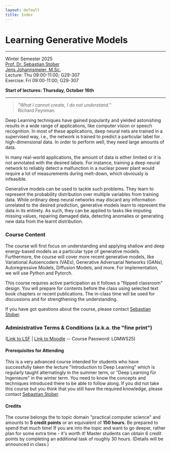```yaml
---
layout: default
title: Index
---
```


# Learning Generative Models
---------------------------------

Winter Semester 2025  
[Prof. Dr. Sebastian Stober](http://www.ai.ovgu.de/Staff/Stober.html)  
[Jens Johannsmeier, M.Sc.](http://www.ai.ovgu.de/Staff/Johannsmeier.html)  
Lecture: Thu 09:00-11:00; G29-307  
Exercise: Fri 09:00-11:00; G29-307

**Start of lectures:  Thursday, October 16th**

---

>_"What I cannot create, I do not understand."_  
>Richard Feynman

Deep Learning techniques have gained popularity and yielded astonishing results in a wide range of applications, like computer vision or speech recognition. In most of these applications, deep neural nets are trained in a supervised way, i.e., the network is trained to predict a particular label for high-dimensional data. In order to perform well, they need large amounts of data.

In many real-world applications, the amount of data is either limited or it is not annotated with the desired labels. For instance, training a deep neural network to reliably detect a malfunction in a nuclear power plant would require a lot of measurements during melt-down, which obviously is infeasible.

Generative models can be used to tackle such problems. They learn to represent the probability distribution over multiple variables from training data. While ordinary deep neural networks may discard any information unrelated to the desired prediction, generative models learn to represent the data in its entirety. As such, they can be applied to tasks like imputing missing values, repairing damaged data, detecting anomalies or generating new data from the learnt distribution.

### Course Content

The course will first focus on understanding and applying shallow and deep energy-based models as a particular type of generative models. Furthermore, the course will cover more recent generative models, like Variational Autoencoders (VAEs), Generative Adversarial Networks (GANs), Autoregressive Models, Diffusion Models, and more. For implementation, we will use Python and Pytorch.

This course requires active participation as it follows a "flipped classroom" design. You will prepare for contents before the class using selected text book chapters or recent publications. The in-class time will be used for discussions and for strengthening the understanding.

If you have got questions about the course, please contact [Sebastian Stober](mailto:stober@ovgu.de).


### Administrative Terms & Conditions (a.k.a. the "fine print")

([Link to LSF](https://lsf.ovgu.de/qislsf/rds?state=verpublish&status=init&vmfile=no&publishid=228345&moduleCall=webInfo&publishConfFile=webInfo&publishSubDir=veranstaltung) 
| [Link to Moodle](https://elearning.ovgu.de/course/view.php?id=19553) -- Course Password: LGMWS25)

#### Prerequisites for Attending

This is a very advanced course intended for students who have successfully taken the lecture "Introduction to Deep Learning" which is regularly taught alternatingly in the summer term, or "Deep Learning für Ingenieure" in the winter term. 
You need to know the concepts and techniques introduced there to be able to follow along. If you did not take this course but you think that you still have the required knowledge, please contact [Sebastian Stober](mailto:stober@ovgu.de).


#### Credits

The course belongs the to topic domain "practical computer science" and amounts to **5 credit points** or an equivalent of **150 hours**. 
Be prepared to spend that much time! 
If you are into the topic and want to go deeper, rather plan for some extra time - it's worth it!
Master students can obtain 6 credit points by completing an additional task of roughly 30 hours. 
(Details will be announced in class.)

